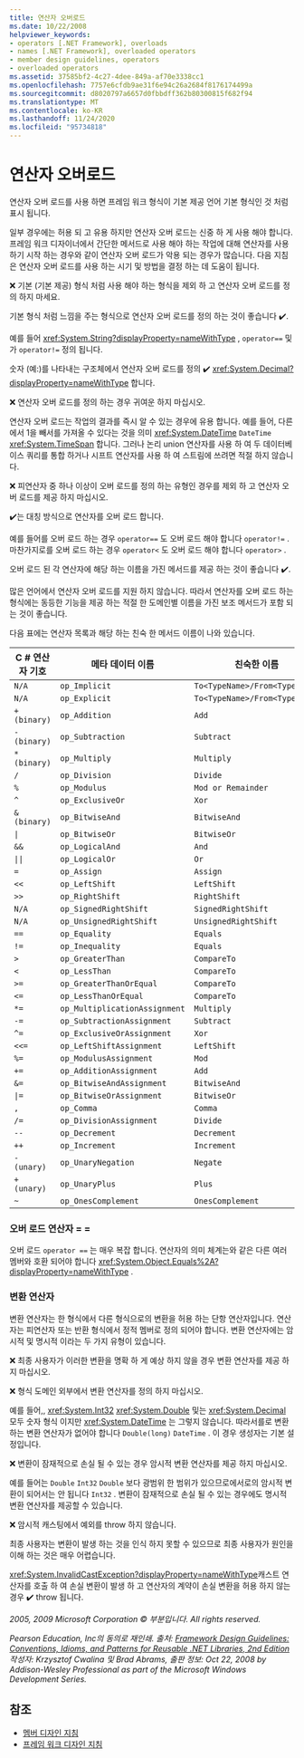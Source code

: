 ```yaml
---
title: 연산자 오버로드
ms.date: 10/22/2008
helpviewer_keywords:
- operators [.NET Framework], overloads
- names [.NET Framework], overloaded operators
- member design guidelines, operators
- overloaded operators
ms.assetid: 37585bf2-4c27-4dee-849a-af70e3338cc1
ms.openlocfilehash: 7757e6cfdb9ae31f6e94c26a2684f8176174499a
ms.sourcegitcommit: d8020797a6657d0fbbdff362b80300815f682f94
ms.translationtype: MT
ms.contentlocale: ko-KR
ms.lasthandoff: 11/24/2020
ms.locfileid: "95734818"
---
```

# <a name="operator-overloads"></a>연산자 오버로드

연산자 오버 로드를 사용 하면 프레임 워크 형식이 기본 제공 언어 기본 형식인 것 처럼 표시 됩니다.

 일부 경우에는 허용 되 고 유용 하지만 연산자 오버 로드는 신중 하 게 사용 해야 합니다. 프레임 워크 디자이너에서 간단한 메서드로 사용 해야 하는 작업에 대해 연산자를 사용 하기 시작 하는 경우와 같이 연산자 오버 로드가 악용 되는 경우가 많습니다. 다음 지침은 연산자 오버 로드를 사용 하는 시기 및 방법을 결정 하는 데 도움이 됩니다.

 ❌ 기본 (기본 제공) 형식 처럼 사용 해야 하는 형식을 제외 하 고 연산자 오버 로드를 정의 하지 마세요.

 기본 형식 처럼 느낌을 주는 형식으로 연산자 오버 로드를 정의 하는 것이 좋습니다 ✔️.

 예를 들어 <xref:System.String?displayProperty=nameWithType> , `operator==` 및가 `operator!=` 정의 됩니다.

 숫자 (예:)를 나타내는 구조체에서 연산자 오버 로드를 정의 ✔️ <xref:System.Decimal?displayProperty=nameWithType> 합니다.

 ❌ 연산자 오버 로드를 정의 하는 경우 귀여운 하지 마십시오.

 연산자 오버 로드는 작업의 결과를 즉시 알 수 있는 경우에 유용 합니다. 예를 들어, 다른에서 1을 빼서를 가져올 수 있다는 것을 의미 <xref:System.DateTime> `DateTime` <xref:System.TimeSpan> 합니다. 그러나 논리 union 연산자를 사용 하 여 두 데이터베이스 쿼리를 통합 하거나 시프트 연산자를 사용 하 여 스트림에 쓰려면 적절 하지 않습니다.

 ❌ 피연산자 중 하나 이상이 오버 로드를 정의 하는 유형인 경우를 제외 하 고 연산자 오버 로드를 제공 하지 마십시오.

 ✔️는 대칭 방식으로 연산자를 오버 로드 합니다.

 예를 들어를 오버 로드 하는 경우 `operator==` 도 오버 로드 해야 합니다 `operator!=` . 마찬가지로를 오버 로드 하는 경우 `operator<` 도 오버 로드 해야 합니다 `operator>` .

 오버 로드 된 각 연산자에 해당 하는 이름을 가진 메서드를 제공 하는 것이 좋습니다 ✔️.

 많은 언어에서 연산자 오버 로드를 지원 하지 않습니다. 따라서 연산자를 오버 로드 하는 형식에는 동등한 기능을 제공 하는 적절 한 도메인별 이름을 가진 보조 메서드가 포함 되는 것이 좋습니다.

 다음 표에는 연산자 목록과 해당 하는 친숙 한 메서드 이름이 나와 있습니다.

|C # 연산자 기호|메타 데이터 이름|친숙한 이름|
|-------------------------|-------------------|-------------------|
|`N/A`|`op_Implicit`|`To<TypeName>/From<TypeName>`|
|`N/A`|`op_Explicit`|`To<TypeName>/From<TypeName>`|
|`+ (binary)`|`op_Addition`|`Add`|
|`- (binary)`|`op_Subtraction`|`Subtract`|
|`* (binary)`|`op_Multiply`|`Multiply`|
|`/`|`op_Division`|`Divide`|
|`%`|`op_Modulus`|`Mod or Remainder`|
|`^`|`op_ExclusiveOr`|`Xor`|
|`& (binary)`|`op_BitwiseAnd`|`BitwiseAnd`|
|<code>&#124;</code>|`op_BitwiseOr`|`BitwiseOr`|
|`&&`|`op_LogicalAnd`|`And`|
|<code>&#124;&#124;</code>|`op_LogicalOr`|`Or`|
|`=`|`op_Assign`|`Assign`|
|`<<`|`op_LeftShift`|`LeftShift`|
|`>>`|`op_RightShift`|`RightShift`|
|`N/A`|`op_SignedRightShift`|`SignedRightShift`|
|`N/A`|`op_UnsignedRightShift`|`UnsignedRightShift`|
|`==`|`op_Equality`|`Equals`|
|`!=`|`op_Inequality`|`Equals`|
|`>`|`op_GreaterThan`|`CompareTo`|
|`<`|`op_LessThan`|`CompareTo`|
|`>=`|`op_GreaterThanOrEqual`|`CompareTo`|
|`<=`|`op_LessThanOrEqual`|`CompareTo`|
|`*=`|`op_MultiplicationAssignment`|`Multiply`|
|`-=`|`op_SubtractionAssignment`|`Subtract`|
|`^=`|`op_ExclusiveOrAssignment`|`Xor`|
|`<<=`|`op_LeftShiftAssignment`|`LeftShift`|
|`%=`|`op_ModulusAssignment`|`Mod`|
|`+=`|`op_AdditionAssignment`|`Add`|
|`&=`|`op_BitwiseAndAssignment`|`BitwiseAnd`|
|<code>&#124;=</code>|`op_BitwiseOrAssignment`|`BitwiseOr`|
|`,`|`op_Comma`|`Comma`|
|`/=`|`op_DivisionAssignment`|`Divide`|
|`--`|`op_Decrement`|`Decrement`|
|`++`|`op_Increment`|`Increment`|
|`- (unary)`|`op_UnaryNegation`|`Negate`|
|`+ (unary)`|`op_UnaryPlus`|`Plus`|
|`~`|`op_OnesComplement`|`OnesComplement`|

### <a name="overloading-operator-"></a>오버 로드 연산자 = =

 오버 로드 `operator ==` 는 매우 복잡 합니다. 연산자의 의미 체계는와 같은 다른 여러 멤버와 호환 되어야 합니다 <xref:System.Object.Equals%2A?displayProperty=nameWithType> .

### <a name="conversion-operators"></a>변환 연산자

 변환 연산자는 한 형식에서 다른 형식으로의 변환을 허용 하는 단항 연산자입니다. 연산자는 피연산자 또는 반환 형식에서 정적 멤버로 정의 되어야 합니다. 변환 연산자에는 암시적 및 명시적 이라는 두 가지 유형이 있습니다.

 ❌ 최종 사용자가 이러한 변환을 명확 하 게 예상 하지 않을 경우 변환 연산자를 제공 하지 마십시오.

 ❌ 형식 도메인 외부에서 변환 연산자를 정의 하지 마십시오.

 예를 들어,, <xref:System.Int32> <xref:System.Double> 및는 <xref:System.Decimal> 모두 숫자 형식 이지만 <xref:System.DateTime> 는 그렇지 않습니다. 따라서를로 변환 하는 변환 연산자가 없어야 합니다 `Double(long)` `DateTime` . 이 경우 생성자는 기본 설정입니다.

 ❌ 변환이 잠재적으로 손실 될 수 있는 경우 암시적 변환 연산자를 제공 하지 마십시오.

 예를 들어는 `Double` `Int32` `Double` 보다 광범위 한 범위가 있으므로에서로의 암시적 변환이 되어서는 안 됩니다 `Int32` . 변환이 잠재적으로 손실 될 수 있는 경우에도 명시적 변환 연산자를 제공할 수 있습니다.

 ❌ 암시적 캐스팅에서 예외를 throw 하지 않습니다.

 최종 사용자는 변환이 발생 하는 것을 인식 하지 못할 수 있으므로 최종 사용자가 원인을 이해 하는 것은 매우 어렵습니다.

 <xref:System.InvalidCastException?displayProperty=nameWithType>캐스트 연산자를 호출 하 여 손실 변환이 발생 하 고 연산자의 계약이 손실 변환을 허용 하지 않는 경우 ✔️ throw 됩니다.

 *2005, 2009 Microsoft Corporation © 부분입니다. All rights reserved.*

 *Pearson Education, Inc의 동의로 재인쇄. 출처: [Framework Design Guidelines: Conventions, Idioms, and Patterns for Reusable .NET Libraries, 2nd Edition](https://www.informit.com/store/framework-design-guidelines-conventions-idioms-and-9780321545619) 작성자: Krzysztof Cwalina 및 Brad Abrams, 출판 정보: Oct 22, 2008 by Addison-Wesley Professional as part of the Microsoft Windows Development Series.*

## <a name="see-also"></a>참조

- [멤버 디자인 지침](member.md)
- [프레임 워크 디자인 지침](index.md)
